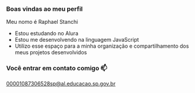 ### Boas vindas ao meu perfil

Meu nomo é Raphael Stanchi

- Estou estudando no Alura
- Estou me desenvolvendo na linguagem JavaScript
- Utilizo esse espaço para a minha organização e compartilhamento dos meus projetos desenvolvidos

### Você entrar em contato comigo 📫

00001087306528sp@al.educacao.sp.gov.br
